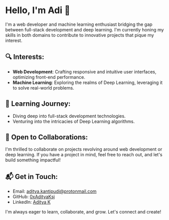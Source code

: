 # Hello, I'm Adi 👋

I'm a web developer and machine learning enthusiast bridging the gap between full-stack development and deep learning. I'm currently honing my skills in both domains to contribute to innovative projects that pique my interest.

## 🔍 Interests:
- **Web Development**: Crafting responsive and intuitive user interfaces, optimizing front-end performance.
- **Machine Learning**: Exploring the realms of Deep Learning, leveraging it to solve real-world problems.

## 🌱 Learning Journey:
- Diving deep into full-stack development technologies.
- Venturing into the intricacies of Deep Learning algorithms.

## 💼 Open to Collaborations:
I'm thrilled to collaborate on projects revolving around web development or deep learning. If you have a project in mind, feel free to reach out, and let's build something impactful!

## 📬 Get in Touch:
- Email: [aditya.kantipudi@protonmail.com](mailto:aditya.kantipudi@protonmail.com)
- GitHub: [0xAdityaKsj](https://github.com/0xAdityaKsj)
- LinkedIn: [Aditya K](https://www.linkedin.com/in/aditya-k-2a3844181/)
  
I'm always eager to learn, collaborate, and grow. Let's connect and create!

